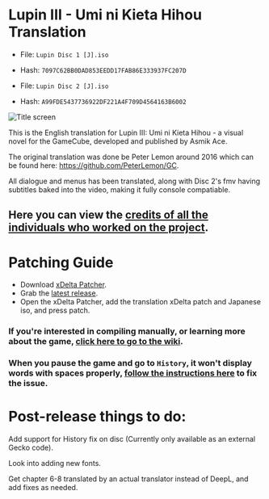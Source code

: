 # Lupin III - Umi ni Kieta Hihou Translation
- File: `Lupin Disc 1 [J].iso`
- Hash: `7097C62BB0DAD853EEDD17FAB86E333937FC207D`

- File: `Lupin Disc 2 [J].iso`
- Hash: `A99FDE5437736922DF221A4F709D4564163B6002`

![Title screen](https://github.com/DOL-Translations/lupin-III/assets/81663474/0924f239-467f-48b3-a74c-0692e0fa7790)

This is the English translation for Lupin III: Umi ni Kieta Hihou - a visual novel for the GameCube, developed and published by Asmik Ace.

The original translation was done be Peter Lemon around 2016 which can be found here: https://github.com/PeterLemon/GC.

All dialogue and menus has been translated, along with Disc 2's fmv having subtitles baked into the video, making it fully console compatiable.

## Here you can view the [credits of all the individuals who worked on the project](https://github.com/radianthero/lupin-III/wiki/Project-Credits).

# Patching Guide

- Download [xDelta Patcher](https://www.romhacking.net/utilities/704/).
- Grab the [latest release](https://github.com/DOL-Translations/kururin-squash/releases/latest/).
- Open the xDelta Patcher, add the translation xDelta patch and Japanese iso, and press patch.

### If you're interested in compiling manually, or learning more about the game, [click here to go to the wiki](https://github.com/radianthero/lupin-III/wiki).

### When you pause the game and go to `History`, it won't display words with spaces properly, [follow the instructions here](https://github.com/radianthero/lupin-III/wiki/Adding-the-History-Fix) to fix the issue.


# Post-release things to do:

Add support for History fix on disc (Currently only available as an external Gecko code).

Look into adding new fonts.

Get chapter 6-8 translated by an actual translator instead of DeepL, and add fixes as needed.

